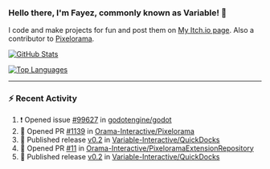 ### Hello there, I'm Fayez, commonly known as Variable! 👋
I code and make projects for fun and post them on [My Itch.io page](https://variable-industries.itch.io/). Also a contributor to [Pixelorama](https://github.com/Orama-Interactive/Pixelorama).

[![GitHub Stats](https://github-readme-stats.vercel.app/api/?username=Variable-ind&show_icons=true&theme=merko)](https://github.com/anuraghazra/github-readme-stats)

[![Top Languages](https://github-readme-stats.vercel.app/api/top-langs/?username=Variable-ind&layout=compact&theme=merko)](https://github.com/anuraghazra/github-readme-stats)

---

### :zap: Recent Activity

<!--START_SECTION:activity-->
1. ❗ Opened issue [#99627](https://github.com/godotengine/godot/issues/99627) in [godotengine/godot](https://github.com/godotengine/godot)
2. 💪 Opened PR [#1139](https://github.com/Orama-Interactive/Pixelorama/pull/1139) in [Orama-Interactive/Pixelorama](https://github.com/Orama-Interactive/Pixelorama)
3. 🚀 Published release [v0.2](https://github.com/Variable-Interactive/QuickDocks/releases/tag/v0.2) in [Variable-Interactive/QuickDocks](https://github.com/Variable-Interactive/QuickDocks)
4. 💪 Opened PR [#11](https://github.com/Orama-Interactive/PixeloramaExtensionRepository/pull/11) in [Orama-Interactive/PixeloramaExtensionRepository](https://github.com/Orama-Interactive/PixeloramaExtensionRepository)
5. 🚀 Published release [v0.2](https://github.com/Variable-Interactive/QuickDocks/releases/tag/v0.2) in [Variable-Interactive/QuickDocks](https://github.com/Variable-Interactive/QuickDocks)
<!--END_SECTION:activity-->

<!--
**Variable-ind/Variable-ind** is a ✨ _special_ ✨ repository because its `README.md` (this file) appears on your GitHub profile.

Here are some ideas to get you started:
- 🌱 I’m currently studying at ...
- 🔭 I’m currently working on ...
- 👯 I’m looking to collaborate on ...
- 🤔 I’m looking for help with ...
- 💬 Ask me about ...
- 📫 How to reach me: ...
- ⚡ Fun fact: ...
-->
